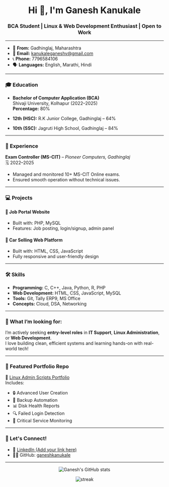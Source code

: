 <h1 align="center">Hi 👋, I'm Ganesh Kanukale</h1>
<h3 align="center">BCA Student | Linux & Web Development Enthusiast | Open to Work</h3>

---

- 📍 **From:** Gadhinglaj, Maharashtra  
- 📧 **Email:** [kanukaleganeshv@gmail.com](mailto:kanukaleganeshv@gmail.com)  
- 📞 **Phone:** 7796584106  
- 🗣 **Languages:** English, Marathi, Hindi  

---

### 🎓 Education
- **Bachelor of Computer Application (BCA)**  
  Shivaji University, Kolhapur (2022–2025)  
  **Percentage:** 80%
  
- **12th (HSC):** R.K Junior College, Gadhinglaj – 64%  
- **10th (SSC):** Jagruti High School, Gadhinglaj – 84%

---

### 💼 Experience
**Exam Controller (MS-CIT)** – *Pioneer Computers, Gadhinglaj*  
🗓 2022–2025  
- Managed and monitored 10+ MS-CIT Online exams.  
- Ensured smooth operation without technical issues.

---

### 💻 Projects

#### 🧾 Job Portal Website
- Built with: PHP, MySQL  
- Features: Job posting, login/signup, admin panel

#### 🚗 Car Selling Web Platform
- Built with: HTML, CSS, JavaScript  
- Fully responsive and user-friendly design

---

### 🛠 Skills

- **Programming:** C, C++, Java, Python, R, PHP  
- **Web Development:** HTML, CSS, JavaScript, MySQL  
- **Tools:** Git, Tally ERP9, MS Office  
- **Concepts:** Cloud, DSA, Networking

---

### 🚀 What I’m looking for:
I’m actively seeking **entry-level roles** in **IT Support**, **Linux Administration**, or **Web Development**.  
I love building clean, efficient systems and learning hands-on with real-world tech!

---

### 📂 Featured Portfolio Repo
🔗 [Linux Admin Scripts Portfolio](https://github.com/ganeshkanukale/linux-admin-scripts)  
Includes:
- 🔒 Advanced User Creation
- 💽 Backup Automation
- 📊 Disk Health Reports
- 🔍 Failed Login Detection
- 🔧 Critical Service Monitoring

---

### 🔗 Let's Connect!
- 💼 [LinkedIn (Add your link here)](https://linkedin.com)
- 🧑‍💻 GitHub: [ganeshkanukale](https://github.com/ganeshkanukale)

---

<p align="center">
  <img src="https://github-readme-stats.vercel.app/api?username=ganeshkanukale&show_icons=true&theme=radical" alt="Ganesh's GitHub stats" />
</p>

<p align="center">
  <img src="https://github-readme-streak-stats.herokuapp.com?user=ganeshkanukale&theme=radical&hide_border=true" alt="streak" />
</p>
